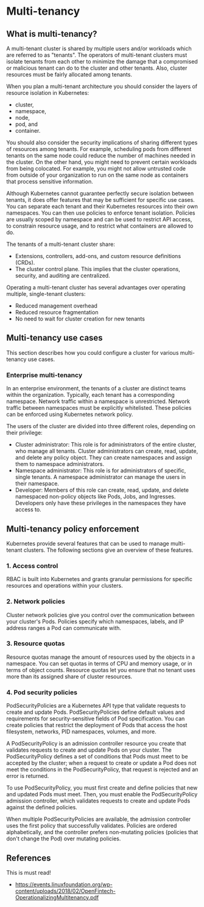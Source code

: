 # Multi-tenancy

## What is multi-tenancy?

A multi-tenant cluster is shared by multiple users and/or workloads which are referred to as "tenants". The operators of multi-tenant clusters must isolate tenants from each other to minimize the damage that a compromised or malicious tenant can do to the cluster and other tenants. Also, cluster resources must be fairly allocated among tenants.

When you plan a multi-tenant architecture you should consider the layers of resource isolation in Kubernetes: 

- cluster, 
- namespace, 
- node, 
- pod, and 
- container. 

You should also consider the security implications of sharing different types of resources among tenants. For example, scheduling pods from different tenants on the same node could reduce the number of machines needed in the cluster. On the other hand, you might need to prevent certain workloads from being colocated. For example, you might not allow untrusted code from outside of your organization to run on the same node as containers that process sensitive information.

Although Kubernetes cannot guarantee perfectly secure isolation between tenants, it does offer features that may be sufficient for specific use cases. You can separate each tenant and their Kubernetes resources into their own namespaces. You can then use policies to enforce tenant isolation. Policies are usually scoped by namespace and can be used to restrict API access, to constrain resource usage, and to restrict what containers are allowed to do.

The tenants of a multi-tenant cluster share:

- Extensions, controllers, add-ons, and custom resource definitions (CRDs).
- The cluster control plane. This implies that the cluster operations, security, and auditing are centralized.

Operating a multi-tenant cluster has several advantages over operating multiple, single-tenant clusters:

- Reduced management overhead
- Reduced resource fragmentation
- No need to wait for cluster creation for new tenants

## Multi-tenancy use cases

This section describes how you could configure a cluster for various multi-tenancy use cases.

### Enterprise multi-tenancy

In an enterprise environment, the tenants of a cluster are distinct teams within the organization. Typically, each tenant has a corresponding namespace. Network traffic within a namespace is unrestricted. Network traffic between namespaces must be explicitly whitelisted. These policies can be enforced using Kubernetes network policy.

The users of the cluster are divided into three different roles, depending on their privilege:

- Cluster administrator: This role is for administrators of the entire cluster, who manage all tenants. Cluster administrators can create, read, update, and delete any policy object. They can create namespaces and assign them to namespace administrators.
- Namespace administrator: This role is for administrators of specific, single tenants. A namespace administrator can manage the users in their namespace.
- Developer: Members of this role can create, read, update, and delete namespaced non-policy objects like Pods, Jobs, and Ingresses. Developers only have these privileges in the namespaces they have access to.

## Multi-tenancy policy enforcement

Kubernetes provide several features that can be used to manage multi-tenant clusters. The following sections give an overview of these features.

### 1. Access control

RBAC is built into Kubernetes and grants granular permissions for specific resources and operations within your clusters.

### 2. Network policies

Cluster network policies give you control over the communication between your cluster's Pods. Policies specify which namespaces, labels, and IP address ranges a Pod can communicate with.

### 3. Resource quotas

Resource quotas manage the amount of resources used by the objects in a namespace. You can set quotas in terms of CPU and memory usage, or in terms of object counts. Resource quotas let you ensure that no tenant uses more than its assigned share of cluster resources.

### 4. Pod security policies

PodSecurityPolicies are a Kubernetes API type that validate requests to create and update Pods. PodSecurityPolicies define default values and requirements for security-sensitive fields of Pod specification. You can create policies that restrict the deployment of Pods that access the host filesystem, networks, PID namespaces, volumes, and more.

A PodSecurityPolicy is an admission controller resource you create that validates requests to create and update Pods on your cluster. The PodSecurityPolicy defines a set of conditions that Pods must meet to be accepted by the cluster; when a request to create or update a Pod does not meet the conditions in the PodSecurityPolicy, that request is rejected and an error is returned.

To use PodSecurityPolicy, you must first create and define policies that new and updated Pods must meet. Then, you must enable the PodSecurityPolicy admission controller, which validates requests to create and update Pods against the defined policies.

When multiple PodSecurityPolicies are available, the admission controller uses the first policy that successfully validates. Policies are ordered alphabetically, and the controller prefers non-mutating policies (policies that don't change the Pod) over mutating policies.

## References

This is must read!

- https://events.linuxfoundation.org/wp-content/uploads/2018/02/OpenFintech-OperationalizingMultitenancy.pdf
